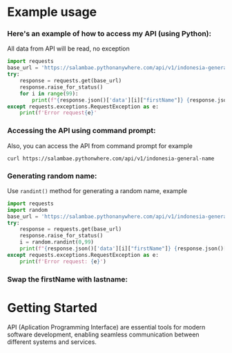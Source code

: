 # Example usage
### Here's an example of how to access my API (using Python):
All data from API will be read, no exception
```Python
import requests
base_url = 'https://salambae.pythonanywhere.com/api/v1/indonesia-general-name'
try:
    response = requests.get(base_url)
    response.raise_for_status()
    for i in range(99):
        print(f"{response.json()['data'][i]["firstName"]} {response.json()['data'][i]["lastName"]}")
except requests.exceptions.RequestException as e:
    print(f'Error request{e}'
```

### Accessing the API using command prompt:
Also, you can access the API from command prompt for example
```Prompt
curl https://salambae.pythonwhere.com/api/v1/indonesia-general-name
```

### Generating random name:
Use ```randint()``` method for generating a random name, example
```Python
import requests
import random
base_url = 'https://salambae.pythonanywhere.com/api/v1/indonesia-general-name'
try:
    response = requests.get(base_url)
    response.raise_for_status()
    i = random.randint(0,99)
    print(f"{response.json()['data'][i]["firstName"]} {response.json()['data'][i]["lastName"]}")
except requests.exceptions.RequestException as e:
    print(f'Error request: {e}')
```

### Swap the firstName with lastname:

# Getting Started
API (Aplication Programming Interface) are essential tools for modern software development, enabling seamless communication between different systems and services. 
